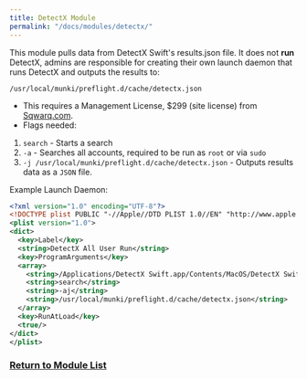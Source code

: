 ```yaml
---
title: DetectX Module
permalink: "/docs/modules/detectx/"
---
```


This module pulls data from DetectX Swift's results.json file. It does not **run** DetectX, admins are responsible for creating their own launch daemon that runs DetectX and outputs the results to:

```
/usr/local/munki/preflight.d/cache/detectx.json
```

- This requires a Management License, $299 (site license) from [Sqwarq.com](https://sqwarq.com).
- Flags needed:
1. `search` - Starts a search
2. `-a` - Searches all accounts, required to be run as `root` or via `sudo`
3. `-j /usr/local/munki/preflight.d/cache/detectx.json` - Outputs results data as a `JSON` file.


Example Launch Daemon:
``` xml
<?xml version="1.0" encoding="UTF-8"?>
<!DOCTYPE plist PUBLIC "-//Apple//DTD PLIST 1.0//EN" "http://www.apple.com/DTDs/PropertyList-1.0.dtd">
<plist version="1.0">
<dict>
  <key>Label</key>
  <string>DetectX All User Run</string>
  <key>ProgramArguments</key>
  <array>
    <string>/Applications/DetectX Swift.app/Contents/MacOS/DetectX Swift</string>
    <string>search</string>
    <string>-aj</string>
    <string>/usr/local/munki/preflight.d/cache/detectx.json</string>
  </array>
  <key>RunAtLoad</key>
  <true/>
</dict>
</plist>
```


### [Return to Module List](../../configuration/modulelist/)

